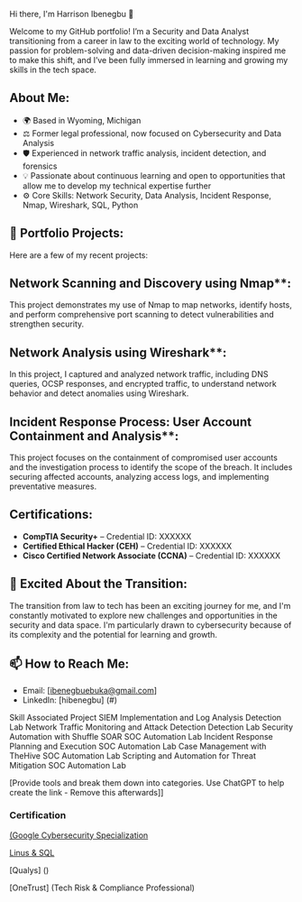 Hi there, I'm Harrison Ibenegbu 👋

Welcome to my GitHub portfolio! I’m a Security and Data Analyst transitioning from a career in law to the exciting world of technology. My passion for problem-solving and data-driven decision-making inspired me to make this shift, and I’ve been fully immersed in learning and growing my skills in the tech space.

## About Me:

- 🌍 Based in Wyoming, Michigan
- ⚖️ Former legal professional, now focused on Cybersecurity and Data Analysis
- 🛡️ Experienced in network traffic analysis, incident detection, and forensics
- 💡 Passionate about continuous learning and open to opportunities that allow me to develop my technical expertise further
- ⚙️ Core Skills: Network Security, Data Analysis, Incident Response, Nmap, Wireshark, SQL, Python

## 🚀 Portfolio Projects:

Here are a few of my recent projects:


## Network Scanning and Discovery using Nmap**:
   This project demonstrates my use of Nmap to map networks, identify hosts, and perform comprehensive port scanning to detect vulnerabilities and strengthen security.


## Network Analysis using Wireshark**:
   In this project, I captured and analyzed network traffic, including DNS queries, OCSP responses, and encrypted traffic, to understand network behavior and detect anomalies using Wireshark.


## Incident Response Process: User Account Containment and Analysis**:
   This project focuses on the containment of compromised user accounts and the investigation process to identify the scope of the breach. 
   It includes securing affected accounts, analyzing access logs, and implementing preventative measures.

## Certifications:

- **CompTIA Security+** – Credential ID: XXXXXX
- **Certified Ethical Hacker (CEH)** – Credential ID: XXXXXX
- **Cisco Certified Network Associate (CCNA)** – Credential ID: XXXXXX

## 🚀 Excited About the Transition:

The transition from law to tech has been an exciting journey for me, and I'm constantly motivated to explore new challenges and opportunities in the security and data space. I'm particularly drawn to cybersecurity because of its complexity and the potential for learning and growth.

## 📫 How to Reach Me:

- Email: [ibenegbuebuka@gmail.com]
- LinkedIn: [hibenegbu] (#)


Skill                                     	Associated Project
SIEM Implementation and Log Analysis	      Detection Lab
Network Traffic Monitoring and Attack       Detection	Detection Lab
Security Automation with Shuffle SOAR	      SOC Automation Lab
Incident Response Planning and Execution	  SOC Automation Lab
Case Management with TheHive	              SOC Automation Lab
Scripting and Automation for Threat Mitigation	SOC Automation Lab

[Provide tools and break them down into categories. Use ChatGPT to help create the link - Remove this afterwards]]

### Certification
[(Google Cybersecurity Specialization](https://www.coursera.org/account/accomplishments/specialization/5RPDQ67NQJXF)

[Linus & SQL](https://www.coursera.org/account/accomplishments/records/TBAQEQJ6YKH3)

[Qualys] ()

[OneTrust] (Tech Risk & Compliance Professional)
    

